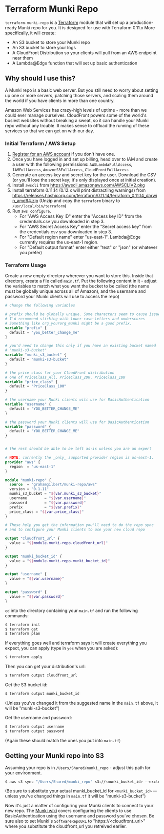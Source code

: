 # Terraform Munki Repo

`terraform-munki-repo` is a [Terraform](https://terraform.io) module that will set up a production-ready Munki repo for you. It is designed for use with Terraform 0.11.x More specifically, it will create:

* An S3 bucket to store your Munki repo
* An S3 bucket to store your logs
* A CloudFront Distribution so your clients will pull from an AWS endpoint near them
* A Lambda@Edge function that will set up basic authentication

## Why should I use this?

A Munki repo is a basic web server. But you still need to worry about setting up one or more servers, patching those servers, and scaling them around the world if you have clients in more than one country.

Amazon Web Services has crazy-high levels of uptime - more than we could ever manage ourselves. CloudFront powers some of the world's busiest websites without breaking a sweat, so it can handle your Munki repo without any trouble. It makes sense to offload the running of these services so that we can get on with our day.

### Initial Terraform / AWS Setup

1) [Register for an AWS account](https://aws.amazon.com/) if you don't have one.
2) Once you have logged in and set up billing, head over to IAM and create a user with the following permissions:
  `AWSLambdaFullAccess`,
  `IAMFullAccess`,
  `AmazonS3FullAccess`,
  `CloudFrontFullAccess`
3) Generate an access key and secret key for the user. Download the CSV (or you'll lose the secret key; it's only displayed once at initial creation).
4) Install `awscli` from https://awscli.amazonaws.com/AWSCLIV2.pkg
5) Install terraform 0.11.14 (0.12.x will print distractiing warnings) from  https://releases.hashicorp.com/terraform/0.11.14/terraform_0.11.14_darwin_amd64.zip (Unzip and copy the `terraform` binary to `/usr/local/bin/terraform`)
5) Run `aws configure`.
    * For "AWS Access Key ID" enter the "Access key ID" from the credentials.csv you downloaded in step 3.
    * For "AWS Secret Access Key" enter the "Secret access key" from the credentials.csv you downloaded in step 3.
    * For "Default region name" enter "us-east-1". Lambda@Edge currently requires the us-east-1 region.
    * For "Default output format" enter either "text" or "json" (or whatever you prefer)

### Terraform Usage

Create a new empty directory wherever you want to store this. Inside that directory, create a file called `main.tf`. Put the following content in it - adjust the variables to match what you want the bucket to be called (the name must be globally unique across all of Amazon), and the username and password your Munki clients will use to access the repo)

``` terraform
# change the following variables

# prefix should be globally unique. Some characters seem to cause issues;
# I'd recommend sticking with lower-case-letters and underscores
# Something like org_yourorg_munki might be a good prefix.
variable "prefix" {
  default = "you_better_change_me"
}

# you'd need to change this only if you have an existing bucket named
# "munki-s3-bucket"
variable "munki_s3_bucket" {
  default = "munki-s3-bucket"
}

# the price class for your CloudFront distribution
# one of PriceClass_All, PriceClass_200, PriceClass_100
variable "price_class" {
  default = "PriceClass_100"
}

# the username your Munki clients will use for BasicAuthentication
variable "username" {
  default = "YOU_BETTER_CHANGE_ME"
}

# the password your Munki clients will use for BasicAuthentication
variable "password" {
  default = "YOU_BETTER_CHANGE_ME"
}


# the rest should be able to be left as-is unless you are an expert

# NOTE: currently the _only_ supported provider region is us-east-1.
provider "aws" {
  region  = "us-east-1"
}

module "munki-repo" {
  source  = "grahamgilbert/munki-repo/aws"
  version = "0.1.11"
  munki_s3_bucket = "${var.munki_s3_bucket}"
  username        = "${var.username}"
  password        = "${var.password}"
  prefix          = "${var.prefix}"
  price_class = "${var.price_class}"
}

# These help you get the information you'll need to do the repo sync
# and to configure your Munki clients to use your new cloud repo

output "cloudfront_url" {
  value = "${module.munki-repo.cloudfront_url}"
}

output "munki_bucket_id" {
  value = "${module.munki-repo.munki_bucket_id}"
}

output "username" {
  value = "${var.username}"
}

output "password" {
  value = "${var.password}"
}

```

`cd` into the directory containing your `main.tf` and run the following commands:

``` bash
$ terraform init
$ terraform get
$ terraform plan
```

If everything goes well and terraform says it will create everything you expect, you can apply (type in `yes` when you are asked):

``` bash
$ terraform apply
```

Then you can get your distribution's url:

``` bash
$ terraform output cloudfront_url
```

Get the S3 bucket id:

``` bash
$ terraform output munki_bucket_id
```
(Unless you've changed it from the suggested name in the `main.tf` above, it will be "munki-s3-bucket")

Get the username and password:

``` bash
$ terraform output username
$ terraform output password
```

(Again these should match the ones you put into `main.tf`)

## Getting your Munki repo into S3

Assuming your repo is in `/Users/Shared/munki_repo` - adjust this path for your environment.

``` bash
$ aws s3 sync "/Users/Shared/munki_repo" s3://<munki_bucket_id> --exclude '*.git/*' --exclude '.DS_Store' --delete
```
(Be sure to substitute your actual munki_bucket_id for `<munki_bucket_id>` -- unless you've changed things in `main.tf` it will be "munki-s3-bucket")

Now it's just a matter of configuring your Munki clients to connect to your new repo. The [Munki wiki](https://github.com/munki/munki/wiki/Using-Basic-Authentication#configuring-the-clients-to-use-a-password) covers configuring the clients to use BasicAuthentication using the username and password you've chosen. Be sure also to set Munki's `SoftwareRepoURL` to "https://<cloudfront_url>" where you substitute the cloudfront_url you retreived earlier.
